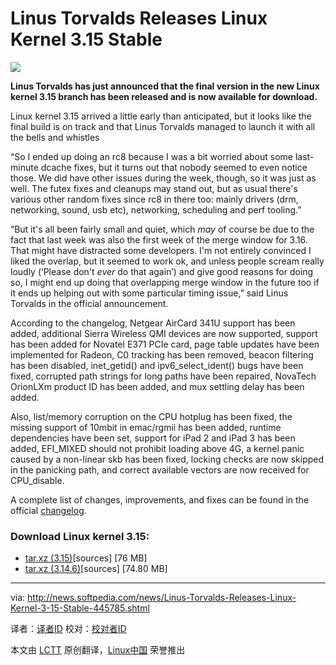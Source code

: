 Linus Torvalds Releases Linux Kernel 3.15 Stable
================================================================================
![](http://i1-news.softpedia-static.com/images/news2/Linus-Torvalds-Releases-Linux-Kernel-3-15-Stable-445785-2.jpg)

**Linus Torvalds has just announced that the final version in the new Linux kernel 3.15 branch has been released and is now available for download.**

Linux kernel 3.15 arrived a little early than anticipated, but it looks like the final build is on track and that Linus Torvalds managed to launch it with all the bells and whistles

“So I ended up doing an rc8 because I was a bit worried about some last-minute dcache fixes, but it turns out that nobody seemed to even notice those. We did have other issues during the week, though, so it was just as well. The futex fixes and cleanups may stand out, but as usual there's various other random fixes since rc8 in there too: mainly drivers (drm, networking, sound, usb etc), networking, scheduling and perf tooling.”

“But it's all been fairly small and quiet, which *may* of course be due to the fact that last week was also the first week of the merge window for 3.16. That might have distracted some developers. I'm not entirely convinced I liked the overlap, but it seemed to work ok, and unless people scream really loudly (‘Please don't _ever_ do that again’) and give good reasons for doing so, I might end up doing that overlapping merge window in the future too if it ends up helping out with some particular timing issue,” said Linus Torvalds in the official announcement.

According to the changelog, Netgear AirCard 341U support has been added, additional Sierra Wireless QMI devices are now supported, support has been added for Novatel E371 PCIe card, page table updates have been implemented for Radeon, C0 tracking has been removed, beacon filtering has been disabled, inet_getid() and ipv6_select_ident() bugs have been fixed, corrupted path strings for long paths have been repaired, NovaTech OrionLXm product ID has been added, and mux settling delay has been added.

Also, list/memory corruption on the CPU hotplug has been fixed, the missing support of 10mbit in emac/rgmii has been added, runtime dependencies have been set, support for iPad 2 and iPad 3 has been added, EFI_MIXED should not prohibit loading above 4G, a kernel panic caused by a non-linear skb has been fixed, locking checks are now skipped in the panicking path, and correct available vectors are now received for CPU_disable.

A complete list of changes, improvements, and fixes can be found in the official [changelog][1].

### Download Linux kernel 3.15: ###

- [tar.xz (3.15)][2][sources] [76 MB]
- [tar.xz (3.14.6)][3][sources] [74.80 MB]

--------------------------------------------------------------------------------

via: http://news.softpedia.com/news/Linus-Torvalds-Releases-Linux-Kernel-3-15-Stable-445785.shtml

译者：[译者ID](https://github.com/译者ID) 校对：[校对者ID](https://github.com/校对者ID)

本文由 [LCTT](https://github.com/LCTT/TranslateProject) 原创翻译，[Linux中国](http://linux.cn/) 荣誉推出

[1]:http://www.mail-archive.com/linux-kernel@vger.kernel.org/msg659672.html
[2]:https://www.kernel.org/pub/linux/kernel/v3.x/linux-3.15.tar.xz
[3]:https://www.kernel.org/pub/linux/kernel/v3.x/linux-3.14.6.tar.xz